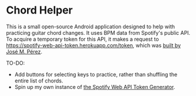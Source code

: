 # Chord Helper

This is a small open-source Android application designed to help with practicing guitar chord changes. It uses BPM data from Spotify's public API. To acquire a temporary token for this API, it makes a request to https://spotify-web-api-token.herokuapp.com/token, which was [built by José M. Pérez](https://github.com/JMPerez/spotify-web-api-token).

TO-DO: 
* Add buttons for selecting keys to practice, rather than shuffling the entire list of chords.
* Spin up my own instance of [the Spotify Web API Token Generator](https://github.com/JMPerez/spotify-web-api-token).
